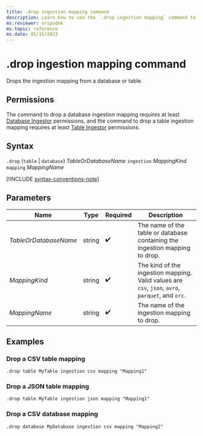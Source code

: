 ```yaml
---
title: .drop ingestion mapping command
description: Learn how to use the `.drop ingestion mapping` command to drop the ingestion mapping from a table or a database.
ms.reviewer: orspodek
ms.topic: reference
ms.date: 05/15/2023
---
```

# .drop ingestion mapping command

Drops the ingestion mapping from a database or table.

## Permissions

The command to drop a database ingestion mapping requires at least [Database Ingestor](access-control/role-based-access-control.md) permissions, and the command to drop a table ingestion mapping requires at least [Table Ingestor](access-control/role-based-access-control.md) permissions.

## Syntax

`.drop` (`table` | `database`) *TableOrDatabaseName* `ingestion` *MappingKind*  `mapping` *MappingName*

[!INCLUDE [syntax-conventions-note](../../includes/syntax-conventions-note.md)]

## Parameters

|Name|Type|Required|Description|
|--|--|--|--|
|*TableOrDatabaseName*|string| :heavy_check_mark:|The name of the table or database containing the ingestion mapping to drop.|
|*MappingKind*|string| :heavy_check_mark:|The kind of the ingestion mapping. Valid values are `csv`, `json`, `avro`, `parquet`, and `orc`.|
|*MappingName*|string| :heavy_check_mark:|The name of the ingestion mapping to drop.|

## Examples

### Drop a CSV table mapping

```kusto
.drop table MyTable ingestion csv mapping "Mapping1" 
```

### Drop a JSON table mapping

```kusto
.drop table MyTable ingestion json mapping "Mapping1" 
```

### Drop a CSV database mapping

```kusto
.drop database MyDatabase ingestion csv mapping "Mapping2" 
```
